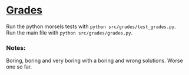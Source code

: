 # [Grades](https://www.pythonmorsels.com/exercises/90210f553c964198a9f88d03eab560c2/)

Run the python morsels tests with `python src/grades/test_grades.py`.\
Run the main file with `python src/grades/grades.py`.


### Notes:

Boring, boring and very boring with a boring and wrong solutions. Worse one so far.
